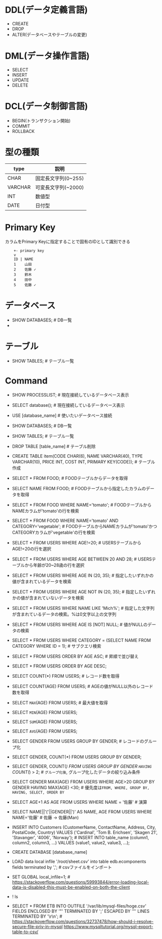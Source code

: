 <!--
 FileName:      sql
 Author:        8ucchiman
 CreatedDate:   2023-05-11 12:46:50
 LastModified:  2023-01-25 10:56:12 +0900
 Reference:     8ucchiman.jp
 Description:   ---
-->


# DDL(データ定義言語)
- CREATE
- DROP
- ALTER(データベースやテーブルの変更)

# DML(データ操作言語)
- SELECT
- INSERT
- UPDATE
- DELETE

# DCL(データ制御言語)
- BEGIN(トランザクション開始)
- COMMIT
- ROLLBACK



# 型の種類

| type   | 説明                |
|------  |---------------------|
|CHAR    | 固定長文字列(0~255) |
|VARCHAR | 可変長文字列(~2000) |
|INT     |       数値型        |
|DATE    |       日付型        |


# Primary Key
カラムをPrimary Keyに指定することで固有のIDとして識別できる

```
    +- primary key
    v
    ID | NAME
    1    山田
    2    佐藤 ✓
    3    鈴木 
    4    田中
    5    佐藤 ✓
```


# データベース
- SHOW DATABASES;  # DB一覧
- 

# テーブル
- SHOW TABLES;  # テーブル一覧



# Command
- SHOW PROCESSLIST;       # 現在接続しているデータベース表示
- SELECT database();      # 現在接続しているデータベース表示
- USE [database_name]     # 使いたいデータベース接続
- SHOW DATABASES;         # DB一覧
- SHOW TABLES;            # テーブル一覧
- DROP TABLE [table_name] # テーブル削除
- CREATE TABLE item(CODE CHAR(6), NAME VARCHAR(40), TYPE VARCHAR(10), PRICE INT, COST INT, PRIMARY KEY(CODE));  # テーブル作成
- SELECT * FROM FOOD;     # FOODテーブルからデータを取得
- SELECT NAME FROM FOOD;  # FOODテーブルから指定したカラムのデータを取得
- SELECT * FROM FOOD WHERE NAME='tomato';   # FOODテーブルからNAMEカラムが'tomato'の行を検索
- SELECT * FROM FOOD WHERE NAME='tomato' AND CATEGORY='vegetable';   # FOODテーブルからNAMEカラムが'tomato'かつCATEGORYカラムが'vegetable'の行を検索
- SELECT * FROM USERS WHERE AGE!=20;   # USERSテーブルからAGE!=20の行を選択
- SELECT * FROM USERS WHERE AGE BETWEEN 20 AND 28;  # USERSテーブルから年齢が20~28歳の行を選択
- SELECT * FROM USERS WHERE AGE IN (20, 35);        # 指定したいずれかの値が含まれているデータを検索
- SELECT * FROM USERS WHERE AGE NOT IN (20, 35);    # 指定したいずれかの値が含まれていないデータを検索
- SELECT * FROM USERS WHERE NAME LIKE 'Mich%';      # 指定した文字列が含まれているデータの検索。%は0文字以上の文字列
- SELECT * FROM USERS WHERE AGE IS [NOT] NULL;      # 値がNULLのデータの検索
- SELECT * FROM USERS WHERE CATEGORY = (SELECT NAME FROM CATEGORY WHERE ID = 1);   # サブクエリ検索
- SELECT * FROM USERS ORDER BY AGE ASC;             # 昇順で並び替え
- SELECT * FROM USERS ORDER BY AGE DESC;
- SELECT COUNT(*) FROM USERS;                       # レコード数を取得
- SELECT COUNT(AGE) FROM USERS;                     # AGEの値がNULL以外のレコード数を取得
- SELECT `MAX`(AGE) FROM USERS;                       # 最大値を取得
- SELECT `MIN`(AGE) FROM USERS;
- SELECT `SUM`(AGE) FROM USERS;
- SELECT `AVG`(AGE) FROM USERS;
- SELECT GENDER FROM USERS GROUP BY GENDER;         # レコードのグループ化
- SELECT GENDER, COUNT(*) FROM USERS GROUP BY GENDER;
- SELECT GENDER, COUNT(*) FROM USERS GROUP BY GENDER `HAVING` COUNT(*) > 2;     # `グループ化後`, グループ化したデータの絞り込み条件

- SELECT GENDER MAX(AGE) FROM USERS WHERE AGE>20 GROUP BY GENDER HAVING MAX(AGE) <30;   # 優先度は`FROM, WHERE, GROUP BY, HAVING, SELECT, ORDER BY`
- SELECT AGE+1 AS AGE FROM USERS WHERE NAME = '佐藤'   # 演算
- SELECT NAME||'('||GENDER||')' AS NAME, AGE FROM USERS WHERE NAME='佐藤'    # 佐藤 -> 佐藤(Man)
- INSERT INTO Customers (CustomerName, ContactName, Address, City, PostalCode, Country) VALUES ('Cardinal', 'Tom B. Erichsen', 'Skagen 21', 'Stavanger', '4006', 'Norway');          # INSERT INTO table_name (column1, column2, column3, ...) VALUES (value1, value2, value3, ...);


- CREATE DATABASE [database_name]
- LOAD data local infile '/root/sheet.csv' into table edb.ecomponents fields terminated by ',';  # csvファイルをインポート
- SET GLOBAL local_infile=1; # https://stackoverflow.com/questions/59993844/error-loading-local-data-is-disabled-this-must-be-enabled-on-both-the-client
- \! ls
- SELECT * FROM ETB INTO OUTFILE '/var/lib/mysql-files/hoge.csv' FIELDS ENCLOSED BY '"' TERMINATED BY ';' ESCAPED BY '"' LINES TERMINATED BY '\r\n'; # https://stackoverflow.com/questions/32737478/how-should-i-resolve-secure-file-priv-in-mysql https://www.mysqltutorial.org/mysql-export-table-to-csv/
